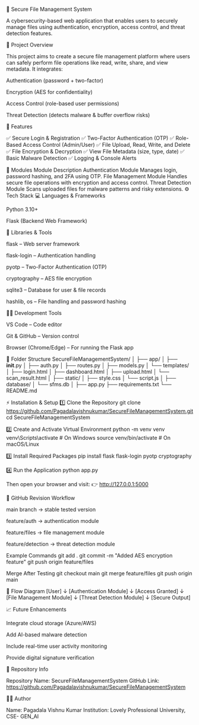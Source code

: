 🔐 Secure File Management System

A cybersecurity-based web application that enables users to securely manage files using authentication, encryption, access control, and threat detection features.

🧩 Project Overview

This project aims to create a secure file management platform where users can safely perform file operations like read, write, share, and view metadata.
It integrates:

Authentication (password + two-factor)

Encryption (AES for confidentiality)

Access Control (role-based user permissions)

Threat Detection (detects malware & buffer overflow risks)

🚀 Features

✅ Secure Login & Registration
✅ Two-Factor Authentication (OTP)
✅ Role-Based Access Control (Admin/User)
✅ File Upload, Read, Write, and Delete
✅ File Encryption & Decryption
✅ View File Metadata (size, type, date)
✅ Basic Malware Detection
✅ Logging & Console Alerts

🧱 Modules
Module	Description
Authentication Module	Manages login, password hashing, and 2FA using OTP.
File Management Module	Handles secure file operations with encryption and access control.
Threat Detection Module	Scans uploaded files for malware patterns and risky extensions.
⚙️ Tech Stack
💻 Languages & Frameworks

Python 3.10+

Flask (Backend Web Framework)

🧰 Libraries & Tools

flask – Web server framework

flask-login – Authentication handling

pyotp – Two-Factor Authentication (OTP)

cryptography – AES file encryption

sqlite3 – Database for user & file records

hashlib, os – File handling and password hashing

🧑‍💻 Development Tools

VS Code – Code editor

Git & GitHub – Version control

Browser (Chrome/Edge) – For running the Flask app

📂 Folder Structure
SecureFileManagementSystem/
│
├── app/
│   ├── __init__.py
│   ├── auth.py
│   ├── routes.py
│   ├── models.py
│   └── templates/
│       ├── login.html
│       ├── dashboard.html
│       ├── upload.html
│       └── scan_result.html
│
├── static/
│   ├── style.css
│   └── script.js
│
├── database/
│   └── sfms.db
│
├── app.py
├── requirements.txt
└── README.md

⚡ Installation & Setup
1️⃣ Clone the Repository
git clone https://github.com/Pagadalavishnukumar/SecureFileManagementSystem.git
cd SecureFileManagementSystem

2️⃣ Create and Activate Virtual Environment
python -m venv venv
venv\Scripts\activate      # On Windows
source venv/bin/activate   # On macOS/Linux

3️⃣ Install Required Packages
pip install flask flask-login pyotp cryptography

4️⃣ Run the Application
python app.py


Then open your browser and visit:
👉 http://127.0.0.1:5000

🔄 GitHub Revision Workflow

main branch → stable tested version

feature/auth → authentication module

feature/files → file management module

feature/detection → threat detection module

Example Commands
git add .
git commit -m "Added AES encryption feature"
git push origin feature/files

Merge After Testing
git checkout main
git merge feature/files
git push origin main

🧠 Flow Diagram
[User]
   ↓
[Authentication Module]
   ↓
[Access Granted]
   ↓
[File Management Module]
   ↓
[Threat Detection Module]
   ↓
[Secure Output]

📈 Future Enhancements

Integrate cloud storage (Azure/AWS)

Add AI-based malware detection

Include real-time user activity monitoring

Provide digital signature verification

🧾 Repository Info

Repository Name: SecureFileManagementSystem
GitHub Link: https://github.com/Pagadalavishnukumar/SecureFileManagementSystem

🧑‍🎓 Author

Name: Pagadala Vishnu Kumar
Institution: Lovely Professional University, CSE- GEN_AI

